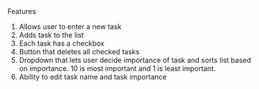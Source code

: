 Features

1. Allows user to enter a new task
2. Adds task to the list 
3. Each task has a checkbox
4. Button that deletes all checked tasks
5. Dropdown that lets user decide importance of task 
   and sorts list based on importance. 10 is most
   important and 1 is least important.
6. Ability to edit task name and task importance

